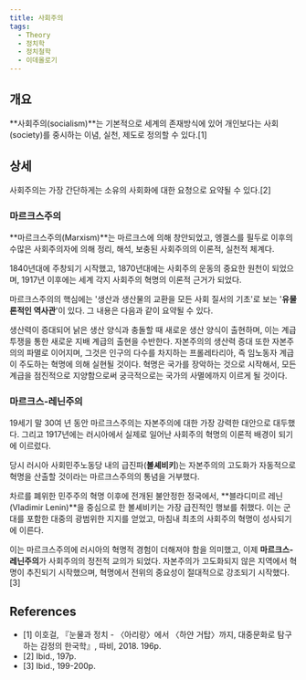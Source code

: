```yaml
---
title: 사회주의
tags:
  - Theory
  - 정치학
  - 정치철학
  - 이데올로기
---
```


## 개요
**사회주의(socialism)**는 기본적으로 세계의 존재방식에 있어 개인보다는 사회(society)를 중시하는 이념, 실천, 제도로 정의할 수 있다.[1]

## 상세
사회주의는 가장 간단하게는 소유의 사회화에 대한 요청으로 요약될 수 있다.[2]

### 마르크스주의
**마르크스주의(Marxism)**는 마르크스에 의해 창안되었고, 엥겔스를 필두로 이후의 수많은 사회주의자에 의해 정리, 해석, 보충된 사회주의의 이론적, 실천적 체계다.

1840년대에 주창되기 시작했고, 1870년대에는 사회주의 운동의 중요한 원천이 되었으며, 1917년 이후에는 세계 각지 사회주의 혁명의 이론적 근거가 되었다.

마르크스주의의 핵심에는 '생산과 생산물의 교환을 모든 사회 질서의 기초'로 보는 '**유물론적인 역사관**'이 있다. 그 내용은 다음과 같이 요약될 수 있다.

생산력이 증대되어 낡은 생산 양식과 충돌할 때 새로운 생산 양식이 출현하며, 이는 계급 투쟁을 통한 새로운 지배 계급의 출현을 수반한다. 자본주의의 생산력 증대 또한 자본주의의 파멸로 이어지며, 그것은 인구의 다수를 차지하는 프롤레타리아, 즉 임노동자 계급이 주도하는 혁명에 의해 실현될 것이다. 혁명은 국가를 장악하는 것으로 시작해서, 모든 계급을 점진적으로 지양함으로써 궁극적으로는 국가의 사멸에까지 이르게 될 것이다.

### 마르크스-레닌주의
19세기 말 30여 년 동안 마르크스주의는 자본주의에 대한 가장 강력한 대안으로 대두했다. 그리고 1917년에는 러시아에서 실제로 일어난 사회주의 혁명의 이론적 배경이 되기에 이르렀다.

당시 러시아 사회민주노동당 내의 급진파(**볼셰비키**)는 자본주의의 고도화가 자동적으로 혁명을 산출할 것이라는 마르크스주의의 통념을 거부했다.

차르를 폐위한 민주주의 혁명 이후에 전개된 불안정한 정국에서, **블라디미르 레닌(Vladimir Lenin)**을 중심으로 한 볼셰비키는 가장 급진적인 행보를 취했다. 이는 군대를 포함한 대중의 광범위한 지지를 얻었고, 마침내 최초의 사회주의 혁명이 성사되기에 이른다.

이는 마르크스주의에 러시아의 혁명적 경험이 더해져야 함을 의미했고, 이제 **마르크스-레닌주의**가 사회주의의 정전적 교의가 되었다. 자본주의가 고도화되지 않은 지역에서 혁명이 추진되기 시작했으며, 혁명에서 전위의 중요성이 절대적으로 강조되기 시작했다.[3]

## References
- [1] 이호걸, 『눈물과 정치 - 〈아리랑〉에서 〈하얀 거탑〉까지, 대중문화로 탐구하는 감정의 한국학』, 따비, 2018. 196p.
- [2] Ibid., 197p.
- [3] Ibid., 199-200p.